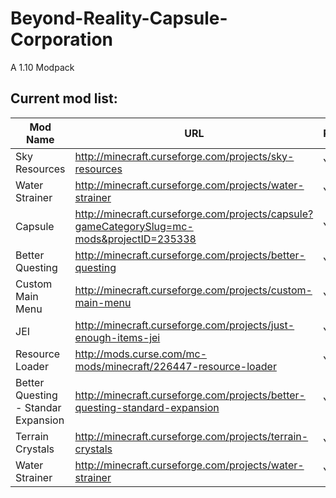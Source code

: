 # Beyond-Reality-Capsule-Corporation
A 1.10 Modpack

## Current mod list: 
|Mod Name | URL | Permission|
|--------------|---------------|-------------|
|Sky Resources |	http://minecraft.curseforge.com/projects/sky-resources |	YES |
|Water Strainer	| http://minecraft.curseforge.com/projects/water-strainer	|YES|
|Capsule|	http://minecraft.curseforge.com/projects/capsule?gameCategorySlug=mc-mods&projectID=235338 |	YES|
|Better Questing|	http://minecraft.curseforge.com/projects/better-questing	|YES|
|Custom Main Menu|	http://minecraft.curseforge.com/projects/custom-main-menu |	YES|
|JEI	|http://minecraft.curseforge.com/projects/just-enough-items-jei	|YES|
|Resource Loader| http://mods.curse.com/mc-mods/minecraft/226447-resource-loader |YES|
|Better Questing - Standar Expansion|	http://minecraft.curseforge.com/projects/better-questing-standard-expansion |	YES|
|Terrain Crystals |	http://minecraft.curseforge.com/projects/terrain-crystals	|YES|
|Water Strainer	| http://minecraft.curseforge.com/projects/water-strainer	|YES|
